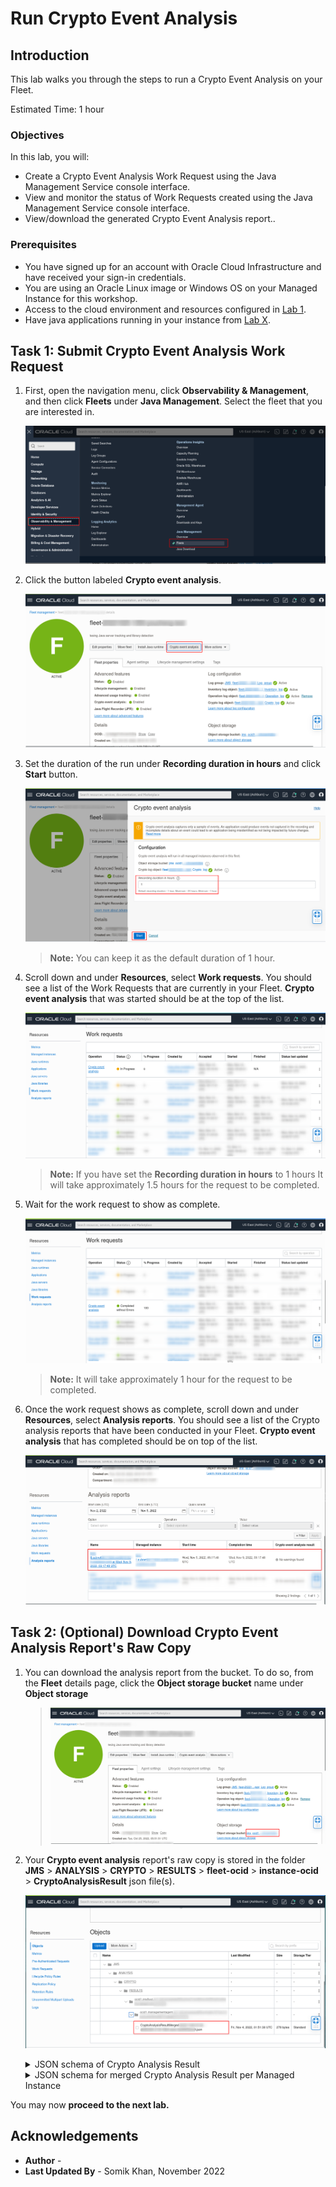 # Run Crypto Event Analysis

## Introduction

This lab walks you through the steps to run a Crypto Event Analysis on your Fleet.

Estimated Time: 1 hour

### Objectives

In this lab, you will:

* Create a Crypto Event Analysis Work Request using the Java Management Service console interface.
* View and monitor the status of Work Requests created using the Java Management Service console interface.
* View/download the generated Crypto Event Analysis report..



### Prerequisites

* You have signed up for an account with Oracle Cloud Infrastructure and have received your sign-in credentials.
* You are using an Oracle Linux image or Windows OS on your Managed Instance for this workshop.
* Access to the cloud environment and resources configured in [Lab 1](?lab=set-up-and-enable-lcm-on-jms).
* Have java applications running in your instance from [Lab X](?lab=xxxx-xxxx-xxxx-xxxx-xxxx).

## Task 1: Submit Crypto Event Analysis Work Request

1. First, open the navigation menu, click **Observability & Management**, and then click **Fleets** under **Java Management**. Select the fleet that you are interested in.
  
    ![image of console navigation to java management service](images/console-navigation-jms-fleet.png)

2. Click the button labeled **Crypto event analysis**.
  
    ![image of fleet details page with crypto event analysis button](images/fleet-crypto-button.png)

3. Set the duration of the run under **Recording duration in hours** and click **Start** button.
  
    ![image of crypto event run settings](images/crypto-run-duration.png)
  
    > **Note:** You can keep it as the default duration of 1 hour.

4. Scroll down and under **Resources**, select **Work requests**. You should see a list of the Work Requests that are currently in your Fleet. **Crypto event analysis** that was started should be at the top of the list.
  
    ![image of work request](images/crypto-work-request-started.png)

    >**Note:** If you have set the **Recording duration in hours** to 1 hours It will take approximately 1.5 hours for the request to be completed.

6. Wait for the work request to show as complete.
  
    ![image of work request completed](images/crypto-work-request-completed.png)

    >**Note:** It will take approximately 1 hour for the request to be completed.

5. Once the work request shows as complete, scroll down and under **Resources**, select **Analysis reports**. You should see a list of the Crypto analysis reports that have been conducted in your Fleet. **Crypto event analysis** that has completed should be on top of the list.
  
    ![image of crypto event analysis report](images/crypto-result-final.png)


## Task 2: **(Optional)** Download Crypto Event Analysis Report's Raw Copy

1. You can download the analysis report from the bucket. To do so, from the **Fleet** details page, click the **Object storage bucket** name under **Object storage**
    >
    >![image of crypto event run settings](images/fleet-bucket-link.png)

2. Your **Crypto event analysis** report's raw copy is stored in the folder **JMS** > **ANALYSIS** > **CRYPTO** > **RESULTS** > **fleet-ocid** > **instance-ocid** > **CryptoAnalysisResult** json file(s). 
  
    ![image of crypto event analysis bucket object](images/crypto-result-download.png)

    <details>
      <summary>JSON schema of Crypto Analysis Result</summary>

      ```javascript
      {
        timeAnalyzed: date-time,
        cryptoRoadmapVersion: string,
        jvmVendor: string,
        jvmVersion: string,
        jvmDistribution: string,
        applicationName: string,
        applicationCommand: string,
        events: [
          {
            eventType: string,
            occurrences: int32,
            fields: [
              {
                key: string,
                value: string
              }
            ],
            findings: [
              {
                detectorName: string,
                detectorCategory: string,
                severity: string,
                detailsLink: url
              }
            ]
          }
        ]
      }
      ```
    </details>

    <details>
      <summary>JSON schema for merged Crypto Analysis Result per Managed Instance</summary>

      ```javascript
      {
        timeAnalyzed: date-time,
        cryptoRoadmapVersion: string,
        managedInstanceOcid: OCID,
        managedInstanceName: string,
        applications: [{
          name: string,
          command: string,
          events: [{
            eventType: string,
            occurrences: int32,
            fields: [{
              key: string,
              value: string
            }],
            findings: [{
              detectorName: string,
              detectorCategory: string,
              severity: string,
              detailsLink: url
            }]
          }]
        }]
      }
      ```
    </details>



You may now **proceed to the next lab.**



## Acknowledgements

* **Author** - 
* **Last Updated By** - Somik Khan, November 2022
